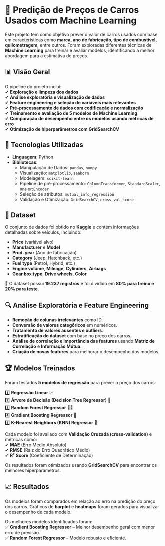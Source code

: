 # 🚗 Predição de Preços de Carros Usados com Machine Learning  

Este projeto tem como objetivo prever o valor de carros usados com base em características como **marca, ano de fabricação, tipo de combustível, quilometragem**, entre outros. Foram exploradas diferentes técnicas de **Machine Learning** para treinar e avaliar modelos, identificando a melhor abordagem para a estimativa de preços.  

## 📊 Visão Geral  

O pipeline do projeto inclui:  
✔ **Exploração e limpeza dos dados**  
✔ **Análise exploratória e visualização de dados**  
✔ **Feature engineering e seleção de variáveis mais relevantes**  
✔ **Pré-processamento de dados com codificação e normalização**  
✔ **Treinamento e avaliação de 5 modelos de Machine Learning**  
✔ **Comparação de desempenho entre os modelos usando métricas de erro**  
✔ **Otimização de hiperparâmetros com GridSearchCV**  

## 🔧 Tecnologias Utilizadas  

- **Linguagem**: Python  
- **Bibliotecas**:  
  - Manipulação de Dados: `pandas`, `numpy`  
  - Visualização: `matplotlib`, `seaborn`  
  - Modelagem: `scikit-learn`  
  - Pipeline de pré-processamento: `ColumnTransformer`, `StandardScaler`, `OneHotEncoder`  
  - Seleção de atributos: `mutual_info_regression`  
  - Validação e Otimização: `GridSearchCV`, `cross_val_score`  

## 📂 Dataset  

O conjunto de dados foi obtido no **Kaggle** e contém informações detalhadas sobre veículos, incluindo:  
- **Price** (variável alvo)  
- **Manufacturer** e **Model**  
- **Prod. year** (Ano de fabricação)  
- **Category** (Jeep, Hatchback, etc.)  
- **Fuel type** (Petrol, Hybrid, etc.)  
- **Engine volume**, **Mileage**, **Cylinders**, **Airbags**  
- **Gear box type**, **Drive wheels**, **Color**  

📌 O dataset possui **19.237 registros** e foi dividido em **80% para treino e 20% para teste**.  

## 🔍 Análise Exploratória e Feature Engineering  

- **Remoção de colunas irrelevantes** como ID.  
- **Conversão de valores categóricos** em numéricos.  
- **Tratamento de valores ausentes e outliers**.  
- **Estratificação do dataset** com base no preço dos carros.  
- **Análise de correlação e importância das features** usando **Matriz de Correlação** e **Informação Mútua**.  
- **Criação de novas features** para melhorar o desempenho dos modelos.  

## 🏆 Modelos Treinados  

Foram testados **5 modelos de regressão** para prever o preço dos carros:  

1️⃣ **Regressão Linear** 📈  
2️⃣ **Árvore de Decisão (Decision Tree Regressor)** 🌳  
3️⃣ **Random Forest Regressor** 🌲🌲  
4️⃣ **Gradient Boosting Regressor** 🚀  
5️⃣ **K-Nearest Neighbors (KNN) Regressor** 🤖  

Cada modelo foi avaliado com **Validação Cruzada (cross-validation)** e métricas como:  
✔ **MAE** (Erro Médio Absoluto)  
✔ **RMSE** (Raiz do Erro Quadrático Médio)  
✔ **R² Score** (Coeficiente de Determinação)  

Os resultados foram otimizados usando **GridSearchCV** para encontrar os melhores hiperparâmetros.  

## 📈 Resultados  

Os modelos foram comparados em relação ao erro na predição do preço dos carros. Gráficos de **barplot** e **heatmaps** foram gerados para visualizar o desempenho de cada modelo.  

Os melhores modelos identificados foram:  
✅ **Gradient Boosting Regressor** – Melhor desempenho geral com menor erro de previsão.  
✅ **Random Forest Regressor** – Modelo robusto e eficiente.  
